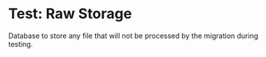 # Test: Raw Storage

Database to store any file that will not be processed by the migration during testing.